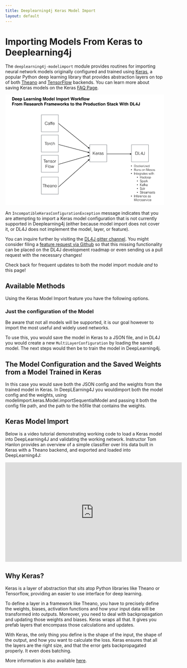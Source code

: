 ```yaml
---
title: Deeplearning4j Keras Model Import
layout: default
---
```


# Importing Models From Keras to Deeplearning4j

The `deeplearning4j-modelimport` module provides routines for importing neural network models originally configured
and trained using [Keras](https://keras.io/), a popular Python deep learning library that provides abstraction
layers on top of both [Theano](http://deeplearning.net/software/theano/) and [TensorFlow](https://www.tensorflow.org)
backends. You can learn more about saving Keras models on the Keras [FAQ Page](https://keras.io/getting-started/faq/#how-can-i-save-a-keras-model).

![Model Import Schema](./img/model-import-keras.png)

An `IncompatibleKerasConfigurationException` message indicates that you are attempting to import a Keras model configuration
that is not currently supported in Deeplearning4j (either because model import does not cover it, or DL4J does not implement the model, layer, or feature).

You can inquire further by visiting the [DL4J gitter channel](https://gitter.im/deeplearning4j/deeplearning4j). You
might consider filing a [feature request via Github](https://github.com/deeplearning4j/deeplearning4j/issues) so that
this missing functionality can be placed on the DL4J development roadmap or even sending us a pull request with the
necessary changes!

Check back for frequent updates to both the model import module *and* to this page!

## Available Methods

Using the Keras Model Import feature you have the following options. 

### Just the configuration of the Model

Be aware that not all models will be supported, it is our goal however to import the most useful and widely used networks.

To use this, you would save the model in Keras to a JSON file, and in DL4J you would create a new `MultiLayerConfiguration` by loading the saved model. The next steps would then be to train the model in DeepLearning4j.

## The Model Configuration and the Saved Weights from a Model Trained in Keras

In this case you would save both the JSON config and the weights from the trained model in Keras. 
In DeepLEarning4J you wouldimport both the model config and the weights, using modelimport.keras.Model.importSequentialModel and passing it both the config file path, and the path to the h5file that contains the weights. 

## Keras Model Import

Below is a video tutorial demonstrating working code to load a Keras model into DeepLearning4J and validating the working network. Instructor Tom Hanlon provides an overview of a simple classifier over Iris data built in Keras with a Theano backend, and exported and loaded into DeepLearning4J:

<iframe width="560" height="315" src="https://www.youtube.com/embed/bI1aR1Tj2DM" frameborder="0" allowfullscreen></iframe>

## Why Keras?

Keras is a layer of abstraction that sits atop Python libraries like Theano or Tensorflow, providing an easier to use interface for deep learning. 

To define a layer in a framework like Theano, you have to precisely define the weights, biases, activation functions and how your input data will be transformed into outputs. 
Moreover, you need to deal with backpropagation and updating those weights and biases. Keras wraps all that. It gives you prefab layers that encompass those calculations and updates.

With Keras, the only thing you define is the shape of the input, the shape of the output, and how you want to calculate the loss. Keras ensures that all the layers are the right size, and that the error gets backpropagated properly. It even does batching.

More information is also available [here](http://deeplearning4j.org/keras).

